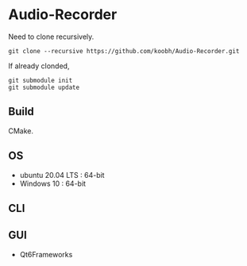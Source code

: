 # Audio-Recorder    
  
Need to clone recursively.  
```
git clone --recursive https://github.com/koobh/Audio-Recorder.git
```
If already clonded,  
```
git submodule init  
git submodule update
```  
  
## Build  
CMake.  
  
## OS    
+ ubuntu 20.04 LTS : 64-bit   
+ Windows 10 : 64-bit  

## CLI  
  
## GUI  
+ Qt6Frameworks  

